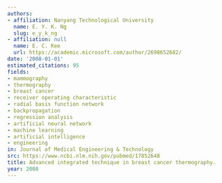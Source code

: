 ```yaml
---
authors:
- affiliation: Nanyang Technological University
  name: E. Y. K. Ng
  slug: e_y_k_ng
- affiliation: null
  name: E. C. Kee
  url: https://academic.microsoft.com/author/2698652682/
date: '2008-01-01'
estimated_citations: 95
fields:
- mammography
- thermography
- breast cancer
- receiver operating characteristic
- radial basis function network
- backpropagation
- regression analysis
- artificial neural network
- machine learning
- artificial intelligence
- engineering
in: Journal of Medical Engineering & Technology
src: https://www.ncbi.nlm.nih.gov/pubmed/17852648
title: Advanced integrated technique in breast cancer thermography.
year: 2008
---
```

